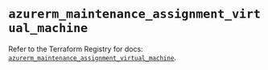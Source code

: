 # `azurerm_maintenance_assignment_virtual_machine`

Refer to the Terraform Registry for docs: [`azurerm_maintenance_assignment_virtual_machine`](https://registry.terraform.io/providers/hashicorp/azurerm/3.107.0/docs/resources/maintenance_assignment_virtual_machine).
